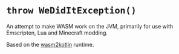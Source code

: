 `throw WeDidItException()`
==========================

An attempt to make WASM work on the JVM, primarily for use with Emscripten, Lua and Minecraft modding.

Based on the [wasm2kotlin](https://github.com/SoniEx2/wabt/tree/wasm2kotlin) runtime.
